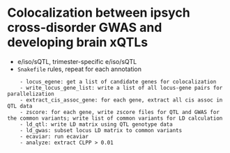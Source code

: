 # Colocalization between ipsych cross-disorder GWAS and developing brain xQTLs
- e/iso/sQTL, trimester-specific e/iso/sQTL
- `Snakefile` rules, repeat for each annotation
```
    - locus_egene: get a list of candidate genes for colocalization
    - write_locus_gene_list: write a list of all locus-gene pairs for parallelization
    - extract_cis_assoc_gene: for each gene, extract all cis assoc in QTL data
    - zscore: for each gene, write zscore files for QTL and GWAS for the common variants; write list of common variants for LD calculation
    - ld_qtl: write LD matrix using QTL genotype data
    - ld_gwas: subset locus LD matrix to common variants
    - ecaviar: run ecaviar
    - analyze: extract CLPP > 0.01
```
